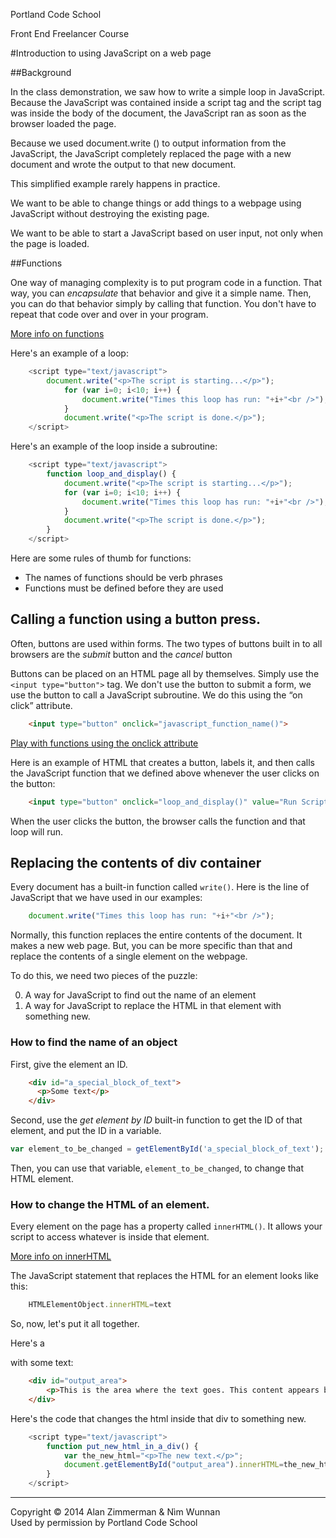 Portland Code School

Front End Freelancer Course


#Introduction to using JavaScript on a web page


##Background

In the class demonstration, we saw how to write a simple loop in JavaScript. Because the JavaScript was contained inside a script tag and the script tag was inside the body of the document, the JavaScript ran as soon as the browser loaded the page.

Because we used document.write () to output information from the JavaScript, the JavaScript completely replaced the page with a new document and wrote the output to that new document.

This simplified example rarely happens in practice.

We want to be able to change things or add things to a webpage using JavaScript without destroying the existing page.

We want to be able to start a JavaScript based on user input, not only when the page is loaded.



##Functions

One way of managing complexity is to put program code in a function. That way, you can *encapsulate* that behavior and give it a simple name. Then, you can do that behavior simply by calling that function. You don't have to repeat that code over and over in your program. 

[More info on functions](http://w3schools.com/js/js_functions.asp)

Here's an example of a loop:

```JavaScript
	<script type="text/javascript">
		document.write("<p>The script is starting...</p>");
			for (var i=0; i<10; i++) { 
				document.write("Times this loop has run: "+i+"<br />");
			}
			document.write("<p>The script is done.</p>");
	</script>
```

Here's an example of the loop inside a subroutine:

```JavaScript
	<script type="text/javascript">
		function loop_and_display() {
			document.write("<p>The script is starting...</p>");
			for (var i=0; i<10; i++) { 
				document.write("Times this loop has run: "+i+"<br />");
			}
			document.write("<p>The script is done.</p>");
		}	
	</script>
```

Here are some rules of thumb for functions:

* The names of functions should be verb phrases
* Functions must be defined before they are used


## Calling a function using a button press.

Often, buttons are used within forms. The two types of buttons built in to all browsers are the *submit* button and the *cancel* button

Buttons can be placed on an HTML page all by themselves. Simply use the `<input type="button">` tag. We don't use the button to submit a form, we use the button to call a JavaScript subroutine. We do this using the “on click” attribute.


```HTML
	<input type="button" onclick="javascript_function_name()"> 
```

[Play with functions using the onclick attribute](http://w3schools.com/js/tryit.asp?filename=tryjs_events)


Here is an example of HTML that creates a button, labels it, and then calls the JavaScript function that we defined above whenever the user clicks on the button:


```HTML
	<input type="button" onclick="loop_and_display()" value="Run Script" />
```

When the user clicks the button, the browser calls the function and that loop will run.

## Replacing the contents of div container

Every document has a built-in function called `write()`. Here is the line of JavaScript that we have used in our examples:


```JavaScript
	document.write("Times this loop has run: "+i+"<br />");
```

Normally, this function replaces the entire contents of the document. It makes a new web page. But, you can be more specific than that and replace the contents of a single element on the webpage.

To do this, we need two pieces of the puzzle:

0. A way for JavaScript to find out the name of an element
0. A way for JavaScript to replace the HTML in that element with something new.

### How to find the name of an object

First, give the element an ID.

```HTML
	<div id="a_special_block_of_text">
	  <p>Some text</p>
	</div>
```

Second, use the *get element by ID* built-in function to get the ID of that element, and put the ID in a variable.

```JavaScript
var element_to_be_changed = getElementById('a_special_block_of_text');
```

Then, you can use that variable, `element_to_be_changed`, to change that HTML element.

### How to change the HTML of an element.

Every element on the page has a property called `innerHTML()`. It allows your script to access whatever is inside that element.

[More info on innerHTML](http://www.w3schools.com/jsref/prop_html_innerhtml.asp)

The JavaScript statement that replaces the HTML for an element looks like this:

```JavaScript
	HTMLElementObject.innerHTML=text
```

So, now, let's put it all together.

Here's a <div> with some text:


```HTML
	<div id="output_area">
		<p>This is the area where the text goes. This content appears before the script is run.</p>
	</div>
```

Here's the code that changes the html inside that div to something new.

```JavaScript
	<script type="text/javascript">
		function put_new_html_in_a_div() {
			var the_new_html="<p>The new text.</p>";
			document.getElementById("output_area").innerHTML=the_new_html;
		}	
	</script>
```

<hr>
Copyright © 2014 Alan Zimmerman & Nìm Wunnan<br />
Used by permission by Portland Code School
